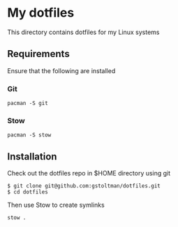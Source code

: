 # My dotfiles

This directory contains dotfiles for my Linux systems

## Requirements

Ensure that the following are installed

### Git

```
pacman -S git
```

### Stow

```
pacman -S stow
```

## Installation

Check out the dotfiles repo in $HOME directory using git

```
$ git clone git@github.com:gstoltman/dotfiles.git
$ cd dotfiles
```

Then use Stow to create symlinks

```
stow .
```
